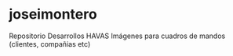 # joseimontero
Repositorio Desarrollos HAVAS 
Imágenes para cuadros de mandos (clientes, compañias etc) 
